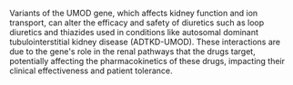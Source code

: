 Variants of the UMOD gene, which affects kidney function and ion transport, can alter the efficacy and safety of diuretics such as loop diuretics and thiazides used in conditions like autosomal dominant tubulointerstitial kidney disease (ADTKD-UMOD). These interactions are due to the gene's role in the renal pathways that the drugs target, potentially affecting the pharmacokinetics of these drugs, impacting their clinical effectiveness and patient tolerance.